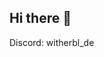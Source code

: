 ## Hi there 👋
  
[](https://i.pinimg.com/originals/70/d1/ef/70d1ef46a5d74a7bdf696e4460afc525.gif)  
  
Discord: witherbl_de  
